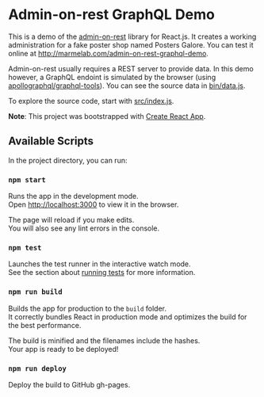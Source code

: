 # Admin-on-rest GraphQL Demo

This is a demo of the [admin-on-rest](https://github.com/marmelab/admin-on-rest) library for React.js. It creates a working administration for a fake poster shop named Posters Galore. You can test it online at http://marmelab.com/admin-on-rest-graphql-demo.

Admin-on-rest usually requires a REST server to provide data. In this demo however, a GraphQL endoint is simulated by the browser (using [apollographql/graphql-tools](https://github.com/apollographql/graphql-tools)). You can see the source data in [bin/data.js](https://github.com/marmelab/aor-graphql/blob/master/packages/admin-on-rest-graphql-demo/bin/data.js).

To explore the source code, start with [src/index.js](https://github.com/marmelab/admin-on-rest-graphql-demo/blob/master/src/index.js).

**Note**: This project was bootstrapped with [Create React App](https://github.com/facebookincubator/create-react-app).

## Available Scripts

In the project directory, you can run:

### `npm start`

Runs the app in the development mode.<br>
Open [http://localhost:3000](http://localhost:3000) to view it in the browser.

The page will reload if you make edits.<br>
You will also see any lint errors in the console.

### `npm test`

Launches the test runner in the interactive watch mode.<br>
See the section about [running tests](#running-tests) for more information.

### `npm run build`

Builds the app for production to the `build` folder.<br>
It correctly bundles React in production mode and optimizes the build for the best performance.

The build is minified and the filenames include the hashes.<br>
Your app is ready to be deployed!

### `npm run deploy`

Deploy the build to GitHub gh-pages.
